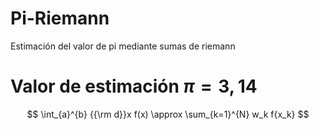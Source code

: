 # Pi-Riemann
Estimación del valor de pi mediante sumas de riemann
# Valor de estimación $\pi = 3,14$
$$
\int_{a}^{b} {{\rm d}}x f(x) \approx \sum_{k=1}^{N} w_k f{x_k}
$$
